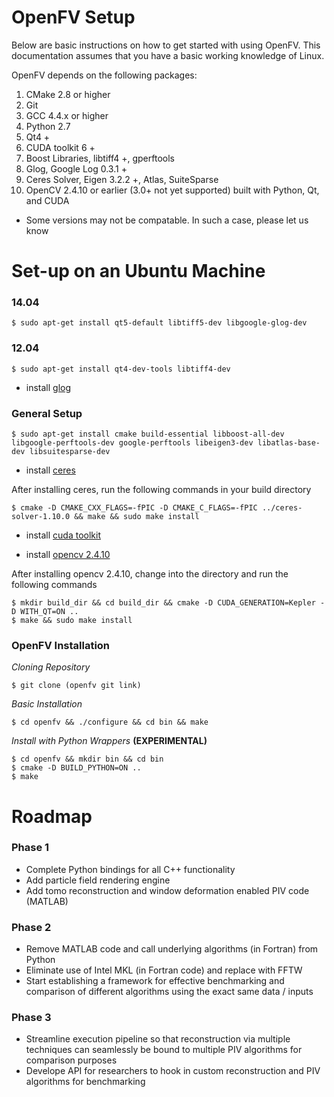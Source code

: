 OpenFV Setup
============

<p>Below are basic instructions on how to get started with using
OpenFV. This documentation assumes that you have a basic working knowledge
of Linux.

OpenFV depends on the following packages:</p>

1. CMake 2.8 or higher
2. Git
3. GCC 4.4.x or higher
4. Python 2.7
5. Qt4 +
6. CUDA toolkit 6 +
7. Boost Libraries, libtiff4 +, gperftools
8. Glog, Google Log 0.3.1 +
9. Ceres Solver, Eigen 3.2.2 +, Atlas, SuiteSparse
10. OpenCV 2.4.10 or earlier (3.0+ not yet supported) built with Python, Qt, and CUDA

*   Some versions may not be compatable. In such a case, please let us know



Set-up on an Ubuntu Machine
===========================

### 14.04


<pre><code>$ sudo apt-get install qt5-default libtiff5-dev libgoogle-glog-dev </code></pre>
   

### 12.04



<pre><code>$ sudo apt-get install qt4-dev-tools libtiff4-dev </code></pre>

* install <a href="https://google-glog.googlecode.com/svn/trunk/INSTALL">glog</a>


### General Setup

<pre><code>$ sudo apt-get install cmake build-essential libboost-all-dev libgoogle-perftools-dev google-perftools libeigen3-dev libatlas-base-dev libsuitesparse-dev </code></pre> 

* install <a href="http://ceres-solver.org/building.html">ceres</a>

<p>After installing ceres, run the following commands in your build directory</p>

<pre><code>$ cmake -D CMAKE_CXX_FLAGS=-fPIC -D CMAKE_C_FLAGS=-fPIC ../ceres-solver-1.10.0 && make && sudo make install </code></pre>

* install <a href="http://developer.download.nvidia.com/compute/cuda/7.5/Prod/docs/sidebar/CUDA_Quick_Start_Guide.pdf">cuda toolkit</a>

* install <a href="http://docs.opencv.org/3.0-last-rst/doc/tutorials/introduction/linux_install/linux_install.html">opencv 2.4.10</a>
<p>After installing opencv 2.4.10, change into the directory and run the following commands</p>



<pre><code>$ mkdir build_dir && cd build_dir && cmake -D CUDA_GENERATION=Kepler -D WITH_QT=ON ..
$ make && sudo make install
</code></pre>


### OpenFV Installation


*Cloning Repository*


<pre><code>$ git clone (openfv git link) </code></pre>
    
*Basic Installation*

<pre><code>$ cd openfv && ./configure && cd bin && make</code></pre>

*Install with Python Wrappers* **(EXPERIMENTAL)**

<pre><code>$ cd openfv && mkdir bin && cd bin
$ cmake -D BUILD_PYTHON=ON ..
$ make
</code></pre>



Roadmap
=======

### Phase 1
- Complete Python bindings for all C++ functionality
- Add particle field rendering engine
- Add tomo reconstruction and window deformation enabled PIV code (MATLAB)

### Phase 2
- Remove MATLAB code and call underlying algorithms (in Fortran) from Python
- Eliminate use of Intel MKL (in Fortran code) and replace with FFTW
- Start establishing a framework for effective benchmarking and comparison of different algorithms using the exact same data / inputs

### Phase 3
- Streamline execution pipeline so that reconstruction via multiple techniques can seamlessly be bound to multiple PIV algorithms for comparison purposes
- Develope API for researchers to hook in custom reconstruction and PIV algorithms for benchmarking